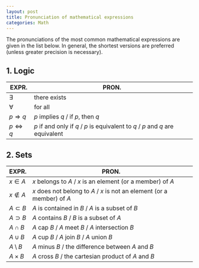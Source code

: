 ```yaml
---
layout: post
title: Pronunciation of mathematical expressions
categories: Math
---
```


The pronunciations of the most common mathematical expressions are given in the list below. In general, the shortest versions are preferred (unless greater precision is necessary).

## 1. Logic
|EXPR. | PRON. |
|---------|--------------|
|$\exists$  | there exists |
|$\forall$ | for all|
|$p \Rightarrow q$ | $p$ implies $q$ / if $p$, then $q$ |
|$p \Leftrightarrow q$ | $p$ if and only if $q$ /  $p$ is equivalent to $q$ / $p$ and $q$ are equivalent |

## 2. Sets
|EXPR. | PRON. |
|---------|--------------|
|$x \in A$ | $x$ belongs to $A$ / $x$ is an element (or a member) of $A$|
|$x \notin A$ | $x$ does not belong to $A$ / $x$ is not an element (or a member) of $A$ |
|$A \subset B$ | $A$ is contained in $B$ / $A$ is a subset of $B$ |
|$A \supset B$ | $A$ contains $B$ / $B$ is a subset of $A$ |
|$A \cap B$ | $A$ cap $B$ / $A$ meet $B$ / $A$ intersection $B$ |
|$A \cup B$ | $A$ cup $B$ / $A$ join $B$ / $A$ union $B$ |
|$A \setminus B$ | $A$ minus $B$ / the difference between $A$ and $B$ |
|$A \times B$ | $A$ cross $B$ / the cartesian product of $A$ and $B$ |

